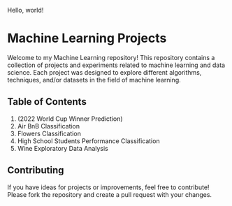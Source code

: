 Hello, world!

# Machine Learning Projects

Welcome to my Machine Learning repository! This repository contains a collection of projects and experiments related to machine learning and data science. 
Each project was designed to explore different algorithms, techniques, and/or datasets in the field of machine learning.

## Table of Contents

1. (2022 World Cup Winner Prediction)
2. Air BnB Classification
3. Flowers Classification
4. High School Students Performance Classification
5. Wine Exploratory Data Analysis

## Contributing

If you have ideas for projects or improvements, feel free to contribute! Please fork the repository and create a pull request with your changes.
